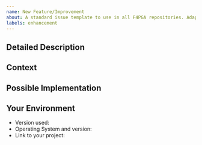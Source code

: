 ```yaml
---
name: New Feature/Improvement
about: A standard issue template to use in all F4PGA repositories. Adapted from Open Source Templates by Tal Ater. 
labels: enhancement
---
```

<!--- Provide a general summary of the issue in the Title above -->

## Detailed Description
<!--- Provide a detailed description of the change or addition you are proposing -->

## Context
<!--- Why is this change important to you? How would you use it? -->
<!--- How can it benefit other users? -->

## Possible Implementation
<!--- Not obligatory, but suggest an idea for implementing addition or change -->

## Your Environment
<!--- Include as many relevant details about the environment you experienced the bug in -->
* Version used:
* Operating System and version:
* Link to your project:

